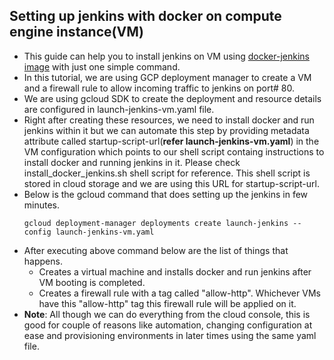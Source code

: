 ## Setting up jenkins with docker on compute engine instance(VM)
- This guide can help you to install jenkins on VM using [docker-jenkins image](https://hub.docker.com/_/jenkins/) with just one simple command.
- In this tutorial, we are using GCP deployment manager to create a VM and a firewall rule to allow incoming traffic to jenkins on port# 80.
- We are using gcloud SDK to create the deployment and resource details are configured in launch-jenkins-vm.yaml file.
- Right after creating these resources, we need to install docker and run jenkins within it 
but we can automate this step by providing metadata attribute called startup-script-url(**refer launch-jenkins-vm.yaml**) in the VM configuration which points to our shell script containg instructions to install docker and running jenkins in it. Please check install_docker_jenkins.sh shell script for reference. This shell script is stored in cloud storage and we are using this URL for startup-script-url.
- Below is the gcloud command that does setting up the jenkins in few minutes.
  ```
  gcloud deployment-manager deployments create launch-jenkins --config launch-jenkins-vm.yaml
  ```
- After executing above command below are the list of things that happens.
  - Creates a virtual machine and installs docker and run jenkins after VM booting is completed.
  - Creates a firewall rule with a tag called "allow-http". Whichever VMs have this "allow-http" tag this firewall rule will be applied on it.
- **Note**: All though we can do everything from the cloud console, this is good for couple of reasons like automation, changing configuration at ease and provisioning environments in later times using the same yaml file.
